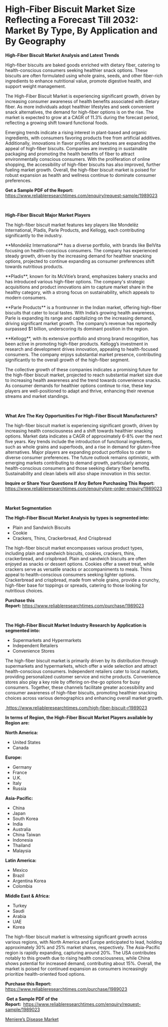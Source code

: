 <p><h1>High-Fiber Biscuit Market Size Reflecting a Forecast Till 2032: Market By Type, By Application and By Geography</h1></p><p><strong>High-Fiber Biscuit Market Analysis and Latest Trends</strong></p>
<p><p>High-fiber biscuits are baked goods enriched with dietary fiber, catering to health-conscious consumers seeking healthier snack options. These biscuits are often formulated using whole grains, seeds, and other fiber-rich ingredients to enhance nutritional value, promote digestive health, and support weight management.</p><p>The High-Fiber Biscuit Market is experiencing significant growth, driven by increasing consumer awareness of health benefits associated with dietary fiber. As more individuals adopt healthier lifestyles and seek convenient snack alternatives, the demand for high-fiber options is on the rise. The market is expected to grow at a CAGR of 11.3% during the forecast period, reflecting a growing shift toward functional foods.</p><p>Emerging trends indicate a rising interest in plant-based and organic ingredients, with consumers favoring products free from artificial additives. Additionally, innovations in flavor profiles and textures are expanding the appeal of high-fiber biscuits. Companies are investing in sustainable packaging and promoting the health benefits of fiber to attract environmentally conscious consumers. With the proliferation of online shopping, the accessibility of high-fiber biscuits has also improved, further fueling market growth. Overall, the high-fiber biscuit market is poised for robust expansion as health and wellness continue to dominate consumer preferences.</p></p>
<p><strong>Get a Sample PDF of the Report:&nbsp;</strong> <a href="https://www.reliableresearchtimes.com/enquiry/request-sample/1989023?utm_campaign=2181&utm_medium=2&utm_source=Github&utm_content=ia&utm_term=28032025&utm_id=high-fiber-biscuit">https://www.reliableresearchtimes.com/enquiry/request-sample/1989023</a></p>
<p>&nbsp;</p>
<p><strong>High-Fiber Biscuit Major Market Players</strong></p>
<p><p>The high-fiber biscuit market features key players like Mondelēz International, Pladis, Parle Products, and Kellogg, each contributing significantly to the industry. </p><p>**Mondelēz International** has a diverse portfolio, with brands like BelVita focusing on health-conscious consumers. The company has experienced steady growth, driven by the increasing demand for healthier snacking options, projected to continue expanding as consumer preferences shift towards nutritious products.</p><p>**Pladis**, known for its McVitie’s brand, emphasizes bakery snacks and has introduced various high-fiber options. The company's strategic acquisitions and product innovations aim to capture market share in the healthy category, with a strong focus on sustainability, which appeals to modern consumers.</p><p>**Parle Products** is a frontrunner in the Indian market, offering high-fiber biscuits that cater to local tastes. With India’s growing health awareness, Parle is expanding its range and capitalizing on the increasing demand, driving significant market growth. The company’s revenue has reportedly surpassed $1 billion, underscoring its dominant position in the region.</p><p>**Kellogg**, with its extensive portfolio and strong brand recognition, has been active in promoting high-fiber products. Kellogg’s investment in research and development drives innovation, appealing to health-focused consumers. The company enjoys substantial market presence, contributing significantly to the overall growth of the high-fiber segment.</p><p>The collective growth of these companies indicates a promising future for the high-fiber biscuit market, projected to reach substantial market size due to increasing health awareness and the trend towards convenience snacks. As consumer demands for healthier options continue to rise, these key players are well-positioned to adapt and thrive, enhancing their revenue streams and market standings.</p></p>
<p>&nbsp;</p>
<p><strong>What Are The Key Opportunities For High-Fiber Biscuit Manufacturers?</strong></p>
<p><p>The high-fiber biscuit market is experiencing significant growth, driven by increasing health consciousness and a shift towards healthier snacking options. Market data indicates a CAGR of approximately 6-8% over the next five years. Key trends include the introduction of functional ingredients, such as whole grains and superfoods, and a rise in demand for gluten-free alternatives. Major players are expanding product portfolios to cater to diverse consumer preferences. The future outlook remains optimistic, with emerging markets contributing to demand growth, particularly among health-conscious consumers and those seeking dietary fiber benefits. Sustainability and clean labels will also shape innovation in this sector.</p></p>
<p><strong>Inquire or Share Your Questions If Any Before Purchasing This Report:</strong> <a href="https://www.reliableresearchtimes.com/enquiry/pre-order-enquiry/1989023?utm_campaign=2181&utm_medium=2&utm_source=Github&utm_content=ia&utm_term=28032025&utm_id=high-fiber-biscuit">https://www.reliableresearchtimes.com/enquiry/pre-order-enquiry/1989023</a></p>
<p>&nbsp;</p>
<p><strong>Market Segmentation</strong></p>
<p><strong>The High-Fiber Biscuit Market Analysis by types is segmented into:</strong></p>
<p><ul><li>Plain and Sandwich Biscuits</li><li>Cookie</li><li>Crackers, Thins, Crackerbread, And Crispbread</li></ul></p>
<p><p>The high-fiber biscuit market encompasses various product types, including plain and sandwich biscuits, cookies, crackers, thins, crackerbread, and crispbread. Plain and sandwich biscuits are often enjoyed as snacks or dessert options. Cookies offer a sweet treat, while crackers serve as versatile snacks or accompaniments to meals. Thins appeal to health-conscious consumers seeking lighter options. Crackerbread and crispbread, made from whole grains, provide a crunchy, high-fiber base for toppings or spreads, catering to those looking for nutritious choices.</p></p>
<p><strong>Purchase this Report:&nbsp;</strong><a href="https://www.reliableresearchtimes.com/purchase/1989023?utm_campaign=2181&utm_medium=2&utm_source=Github&utm_content=ia&utm_term=28032025&utm_id=high-fiber-biscuit">https://www.reliableresearchtimes.com/purchase/1989023</a></p>
<p>&nbsp;</p>
<p><strong>The High-Fiber Biscuit Market Industry Research by Application is segmented into:</strong></p>
<p><ul><li>Supermarkets and Hypermarkets</li><li>Independent Retailers</li><li>Convenience Stores</li></ul></p>
<p><p>The high-fiber biscuit market is primarily driven by its distribution through supermarkets and hypermarkets, which offer a wide selection and attract health-conscious consumers. Independent retailers cater to local markets, providing personalized customer service and niche products. Convenience stores also play a key role by offering on-the-go options for busy consumers. Together, these channels facilitate greater accessibility and consumer awareness of high-fiber biscuits, promoting healthier snacking choices across various demographics and enhancing overall market growth.</p></p>
<p><a href="https://www.reliableresearchtimes.com/high-fiber-biscuit-r1989023?utm_campaign=2181&utm_medium=2&utm_source=Github&utm_content=ia&utm_term=28032025&utm_id=high-fiber-biscuit">&nbsp;https://www.reliableresearchtimes.com/high-fiber-biscuit-r1989023</a></p>
<p><strong>In terms of Region, the High-Fiber Biscuit Market Players available by Region are:</strong></p>
<p>
    <p> <strong> North America: </strong>
        <ul>
            <li>United States</li>
            <li>Canada</li>
        </ul>
        </p> 
    <p> <strong> Europe: </strong>
        <ul>
            <li>Germany</li>
            <li>France</li>
            <li>U.K.</li>
            <li>Italy</li>
            <li>Russia</li>
        </ul>
        </p> 
    <p> <strong> Asia-Pacific: </strong>
        <ul>
            <li>China</li>
            <li>Japan</li>
            <li>South Korea</li>
            <li>India</li>
            <li>Australia</li>
            <li>China Taiwan</li>
            <li>Indonesia</li>
            <li>Thailand</li>
            <li>Malaysia</li>
        </ul>
        </p> 
    <p> <strong> Latin America: </strong>
        <ul>
            <li>Mexico</li>
            <li>Brazil</li>
            <li>Argentina Korea</li>
            <li>Colombia</li>
        </ul>
        </p> 
    <p> <strong> Middle East & Africa: </strong>
        <ul>
            <li>Turkey</li>
            <li>Saudi</li>
            <li>Arabia</li>
            <li>UAE</li>
            <li>Korea</li>
        </ul>
    </p>
    </p>
<p><p>The high-fiber biscuit market is witnessing significant growth across various regions, with North America and Europe anticipated to lead, holding approximately 30% and 25% market shares, respectively. The Asia-Pacific region is rapidly expanding, capturing around 20%. The USA contributes notably to this growth due to rising health consciousness, while China shows potential for increased demand, contributing about 15%. Overall, the market is poised for continued expansion as consumers increasingly prioritize health-oriented food options.</p></p>
<p><strong>Purchase this Report: </strong><a href="https://www.reliableresearchtimes.com/purchase/1989023?utm_campaign=2181&utm_medium=2&utm_source=Github&utm_content=ia&utm_term=28032025&utm_id=high-fiber-biscuit">https://www.reliableresearchtimes.com/purchase/1989023</a></p>
<p>&nbsp;<strong>Get a Sample PDF of the Report:&nbsp;&nbsp;</strong><a href="https://www.reliableresearchtimes.com/enquiry/request-sample/1989023?utm_campaign=2181&utm_medium=2&utm_source=Github&utm_content=ia&utm_term=28032025&utm_id=high-fiber-biscuit">https://www.reliableresearchtimes.com/enquiry/request-sample/1989023</a></p>
<p><strong></strong></p>
<p><p><a href="https://github.com/mabutironaldo/Market-Research-Report-List-7/blob/main/menieres-disease-market.md?utm_campaign=2181&utm_medium=2&utm_source=Github&utm_content=ia&utm_term=28032025&utm_id=high-fiber-biscuit">Meniere’s Disease Market</a></p></p>